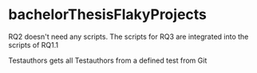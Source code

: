# bachelorThesisFlakyProjects

RQ2 doesn't need any scripts.
The scripts for RQ3 are integrated into the scripts of RQ1.1

Testauthors gets all Testauthors from a defined test from Git
